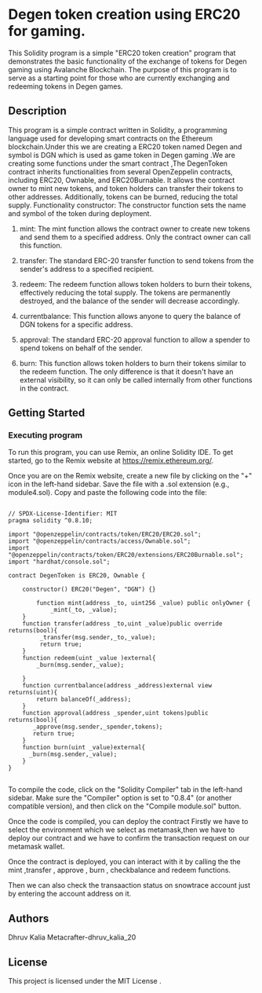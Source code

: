 # Degen token creation using ERC20 for gaming.

This Solidity program is a simple "ERC20 token creation" program that demonstrates the basic functionality of the exchange of tokens for Degen gaming using Avalanche Blockchain. The purpose of this program is to serve as a starting point for those who are currently exchanging and redeeming tokens in Degen games.

## Description

This program is a simple contract written in Solidity, a programming language used for developing smart contracts on the Ethereum blockchain.Under this we are creating a ERC20 token named Degen and symbol is DGN which is used as game token in Degen gaming .We are creating some functions under the smart contract ,The DegenToken contract inherits functionalities from several OpenZeppelin contracts, including ERC20, Ownable, and ERC20Burnable. It allows the contract owner to mint new tokens, and token holders can transfer their tokens to other addresses. Additionally, tokens can be burned, reducing the total supply.
Functionality
constructor: The constructor function sets the name and symbol of the token during deployment.

1. mint: The mint function allows the contract owner to create new tokens and send them to a specified address. Only the contract owner can call this function.

2. transfer: The standard ERC-20 transfer function to send tokens from the sender's address to a specified recipient.

3. redeem: The redeem function allows token holders to burn their tokens, effectively reducing the total supply. The tokens are permanently destroyed, and the balance of the sender will decrease accordingly.

4. currentbalance: This function allows anyone to query the balance of DGN tokens for a specific address.

5. approval: The standard ERC-20 approval function to allow a spender to spend tokens on behalf of the sender.

6. burn: This function allows token holders to burn their tokens similar to the redeem function. The only difference is that it doesn't have an external visibility, so it can only be called internally from other functions in the contract.
## Getting Started

### Executing program

To run this program, you can use Remix, an online Solidity IDE. To get started, go to the Remix website at https://remix.ethereum.org/.

Once you are on the Remix website, create a new file by clicking on the "+" icon in the left-hand sidebar. Save the file with a .sol extension (e.g., module4.sol). Copy and paste the following code into the file:

```solidity

// SPDX-License-Identifier: MIT
pragma solidity ^0.8.10;

import "@openzeppelin/contracts/token/ERC20/ERC20.sol";
import "@openzeppelin/contracts/access/Ownable.sol";
import "@openzeppelin/contracts/token/ERC20/extensions/ERC20Burnable.sol";
import "hardhat/console.sol";

contract DegenToken is ERC20, Ownable {

    constructor() ERC20("Degen", "DGN") {}

        function mint(address _to, uint256 _value) public onlyOwner {
            _mint(_to, _value);
    }
    function transfer(address _to,uint _value)public override returns(bool){
         _transfer(msg.sender,_to,_value);
         return true;
    }
    function redeem(uint _value )external{
        _burn(msg.sender,_value);

    }
    function currentbalance(address _address)external view returns(uint){
        return balanceOf(_address);
    }
    function approval(address _spender,uint tokens)public returns(bool){
       _approve(msg.sender,_spender,tokens);
       return true;
    }
    function burn(uint _value)external{
      _burn(msg.sender,_value);
    }
}


```

To compile the code, click on the "Solidity Compiler" tab in the left-hand sidebar. Make sure the "Compiler" option is set to "0.8.4" (or another compatible version), and then click on the "Compile module.sol" button.

Once the code is compiled, you can deploy the contract Firstly we have to select the environment which we select as metamask,then we have to deploy our contract and we have to confirm the transaction request on our metamask wallet.

Once the contract is deployed, you can interact with it by calling the the mint ,transfer , approve , burn , checkbalance and redeem functions.

Then we can also check the transaaction status on snowtrace account just by entering the account address on it.

## Authors

Dhruv Kalia
Metacrafter-dhruv_kalia_20


## License

This project is licensed under the MIT License .
